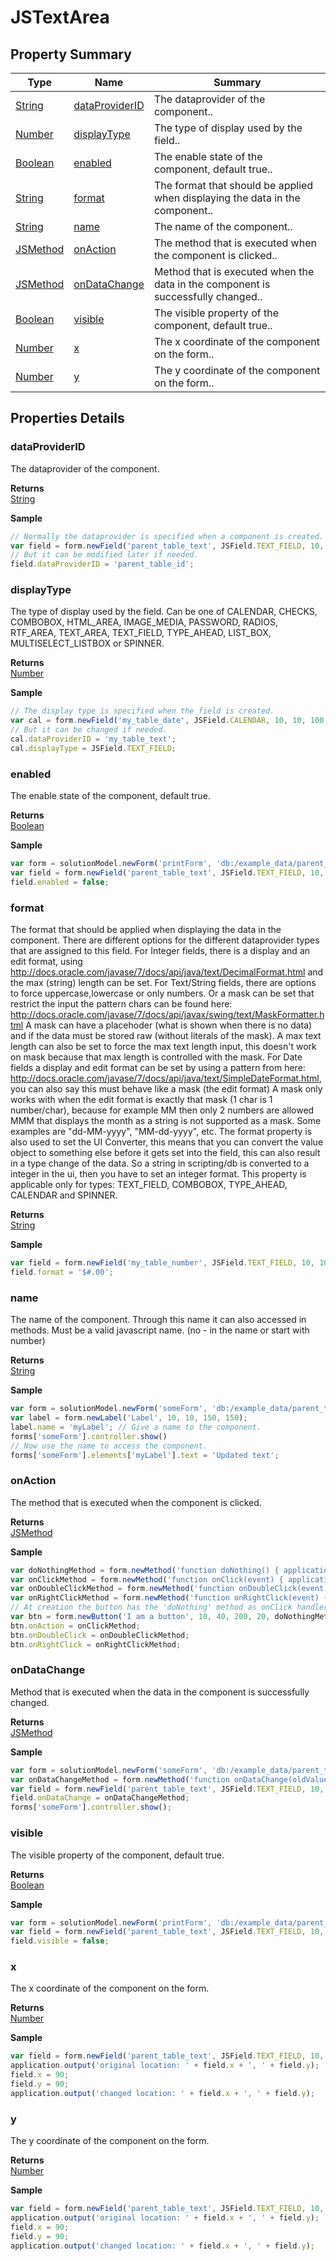 #  JSTextArea


## Property Summary

| Type                                                  | Name                    | Summary                                                                                                           |
| ----------------------------------------------------- | ----------------------- | ----------------------------------------------------------------------------------------------------------------- |
| [String](../JSLib/String.md) | [dataProviderID](JSTextArea.md#dataProviderID)                   | The dataprovider of the component..                                    |
| [Number](../JSLib/Number.md) | [displayType](JSTextArea.md#displayType)                   | The type of display used by the field..                                    |
| [Boolean](../JSLib/Boolean.md) | [enabled](JSTextArea.md#enabled)                   | The enable state of the component, default true..                                    |
| [String](../JSLib/String.md) | [format](JSTextArea.md#format)                   | The format that should be applied when displaying the data in the component..                                    |
| [String](../JSLib/String.md) | [name](JSTextArea.md#name)                   | The name of the component..                                    |
| [JSMethod](./JSMethod.md) | [onAction](JSTextArea.md#onAction)                   | The method that is executed when the component is clicked..                                    |
| [JSMethod](./JSMethod.md) | [onDataChange](JSTextArea.md#onDataChange)                   | Method that is executed when the data in the component is successfully changed..                                    |
| [Boolean](../JSLib/Boolean.md) | [visible](JSTextArea.md#visible)                   | The visible property of the component, default true..                                    |
| [Number](../JSLib/Number.md) | [x](JSTextArea.md#x)                   | The x coordinate of the component on the form..                                    |
| [Number](../JSLib/Number.md) | [y](JSTextArea.md#y)                   | The y coordinate of the component on the form..                                    |

## Properties Details

### dataProviderID

The dataprovider of the component.

**Returns**\
[String](../JSLib/String.md) 


**Sample**

```javascript
// Normally the dataprovider is specified when a component is created.
var field = form.newField('parent_table_text', JSField.TEXT_FIELD, 10, 40, 100, 20);
// But it can be modified later if needed.
field.dataProviderID = 'parent_table_id';
```
### displayType

The type of display used by the field. Can be one of CALENDAR, CHECKS,
COMBOBOX, HTML_AREA, IMAGE_MEDIA, PASSWORD, RADIOS, RTF_AREA, TEXT_AREA,
TEXT_FIELD, TYPE_AHEAD, LIST_BOX, MULTISELECT_LISTBOX or SPINNER.

**Returns**\
[Number](../JSLib/Number.md) 


**Sample**

```javascript
// The display type is specified when the field is created.
var cal = form.newField('my_table_date', JSField.CALENDAR, 10, 10, 100, 20);
// But it can be changed if needed.
cal.dataProviderID = 'my_table_text';
cal.displayType = JSField.TEXT_FIELD;
```
### enabled

The enable state of the component, default true.

**Returns**\
[Boolean](../JSLib/Boolean.md) 


**Sample**

```javascript
var form = solutionModel.newForm('printForm', 'db:/example_data/parent_table', null, false, 400, 300);
var field = form.newField('parent_table_text', JSField.TEXT_FIELD, 10, 10, 100, 20);
field.enabled = false;
```
### format

The format that should be applied when displaying the data in the component.
There are different options for the different dataprovider types that are assigned to this field.
For Integer fields, there is a display and an edit format, using http://docs.oracle.com/javase/7/docs/api/java/text/DecimalFormat.html and the max (string) length can be set.
For Text/String fields, there are options to force uppercase,lowercase or only numbers. Or a mask can be set that restrict the input the pattern chars can be found here: http://docs.oracle.com/javase/7/docs/api/javax/swing/text/MaskFormatter.html
A mask can have a placehoder (what is shown when there is no data) and if the data must be stored raw (without literals of the mask). A max text length can also be set to force
the max text length input, this doesn't work on mask because that max length is controlled with the mask.
For Date fields a display and edit format can be set by using a pattern from here: http://docs.oracle.com/javase/7/docs/api/java/text/SimpleDateFormat.html, you can also say this must behave like a mask (the edit format)
A mask only works with when the edit format is exactly that mask (1 char is 1 number/char), because for example MM then only 2 numbers are allowed MMM that displays the month as a string is not supported as a mask.
Some examples are "dd-MM-yyyy", "MM-dd-yyyy", etc.
The format property is also used to set the UI Converter, this means that you can convert the value object to something else before it gets set into the field, this can also result in a type change of the data. 
So a string in scripting/db is converted to a integer in the ui, then you have to set an integer format. 
This property is applicable only for types: TEXT_FIELD, COMBOBOX, TYPE_AHEAD, CALENDAR and SPINNER.

**Returns**\
[String](../JSLib/String.md) 


**Sample**

```javascript
var field = form.newField('my_table_number', JSField.TEXT_FIELD, 10, 10, 100, 20);
field.format = '$#.00';
```
### name

The name of the component. Through this name it can also accessed in methods.
Must be a valid javascript name. (no - in the name or start with number)

**Returns**\
[String](../JSLib/String.md) 


**Sample**

```javascript
var form = solutionModel.newForm('someForm', 'db:/example_data/parent_table', null, false, 620, 300);
var label = form.newLabel('Label', 10, 10, 150, 150);
label.name = 'myLabel'; // Give a name to the component.
forms['someForm'].controller.show()
// Now use the name to access the component.
forms['someForm'].elements['myLabel'].text = 'Updated text';
```
### onAction

The method that is executed when the component is clicked.

**Returns**\
[JSMethod](./JSMethod.md) 


**Sample**

```javascript
var doNothingMethod = form.newMethod('function doNothing() { application.output("Doing nothing."); }');
var onClickMethod = form.newMethod('function onClick(event) { application.output("I was clicked at " + event.getTimestamp()); }');
var onDoubleClickMethod = form.newMethod('function onDoubleClick(event) { application.output("I was double-clicked at " + event.getTimestamp()); }');
var onRightClickMethod = form.newMethod('function onRightClick(event) { application.output("I was right-clicked at " + event.getTimestamp()); }');
// At creation the button has the 'doNothing' method as onClick handler, but we'll change that later.
var btn = form.newButton('I am a button', 10, 40, 200, 20, doNothingMethod);
btn.onAction = onClickMethod;
btn.onDoubleClick = onDoubleClickMethod;
btn.onRightClick = onRightClickMethod;
```
### onDataChange

Method that is executed when the data in the component is successfully changed.

**Returns**\
[JSMethod](./JSMethod.md) 


**Sample**

```javascript
var form = solutionModel.newForm('someForm', 'db:/example_data/parent_table', null, false, 620, 300);
var onDataChangeMethod = form.newMethod('function onDataChange(oldValue, newValue, event) { application.output("Data changed from " + oldValue + " to " + newValue + " at " + event.getTimestamp()); }');
var field = form.newField('parent_table_text', JSField.TEXT_FIELD, 10, 10, 100, 20);
field.onDataChange = onDataChangeMethod;
forms['someForm'].controller.show();
```
### visible

The visible property of the component, default true.

**Returns**\
[Boolean](../JSLib/Boolean.md) 


**Sample**

```javascript
var form = solutionModel.newForm('printForm', 'db:/example_data/parent_table', null, false, 400, 300);
var field = form.newField('parent_table_text', JSField.TEXT_FIELD, 10, 10, 100, 20);
field.visible = false;
```
### x

The x coordinate of the component on the form.

**Returns**\
[Number](../JSLib/Number.md) 


**Sample**

```javascript
var field = form.newField('parent_table_text', JSField.TEXT_FIELD, 10, 10, 100, 20);
application.output('original location: ' + field.x + ', ' + field.y);
field.x = 90;
field.y = 90;
application.output('changed location: ' + field.x + ', ' + field.y);
```
### y

The y coordinate of the component on the form.

**Returns**\
[Number](../JSLib/Number.md) 


**Sample**

```javascript
var field = form.newField('parent_table_text', JSField.TEXT_FIELD, 10, 10, 100, 20);
application.output('original location: ' + field.x + ', ' + field.y);
field.x = 90;
field.y = 90;
application.output('changed location: ' + field.x + ', ' + field.y);
```


